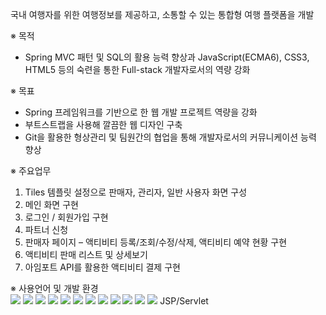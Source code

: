 국내 여행자를 위한 여행정보를 제공하고, 소통할 수 있는 통합형 여행 플랫폼을 개발

※ 목적
- Spring MVC 패턴 및 SQL의 활용 능력 향상과 JavaScript(ECMA6), CSS3, HTML5 등의 숙련을 통한 Full-stack 개발자로서의 역량 강화

※ 목표
- Spring 프레임워크를 기반으로 한 웹 개발 프로젝트 역량을 강화
- 부트스트랩을 사용해 깔끔한 웹 디자인 구축
- Git을 활용한 형상관리 및 팀원간의 협업을 통해 개발자로서의 커뮤니케이션 능력 향상

※ 주요업무
1) Tiles 템플릿 설정으로 판매자, 관리자, 일반 사용자 화면 구성
2) 메인 화면 구현
3) 로그인 / 회원가입 구현
4) 파트너 신청
5) 판매자 페이지 – 액티비티 등록/조회/수정/삭제, 액티비티 예약 현황 구현
6) 액티비티 판매 리스트 및 상세보기
7) 아임포트 API를 활용한 액티비티 결제 구현

※ 사용언어 및 개발 환경
<br>
<img src="https://img.shields.io/badge/java-007396?style=for-the-badge&logo=java&logoColor=white">
<img src="https://img.shields.io/badge/html5-E34F26?style=for-the-badge&logo=html5&logoColor=white"> 
<img src="https://img.shields.io/badge/css-1572B6?style=for-the-badge&logo=css3&logoColor=white"> 
<img src="https://img.shields.io/badge/javascript-F7DF1E?style=for-the-badge&logo=javascript&logoColor=black"> 
<img src="https://img.shields.io/badge/jquery-0769AD?style=for-the-badge&logo=jquery&logoColor=white">
<img src="https://img.shields.io/badge/oracle-F80000?style=for-the-badge&logo=oracle&logoColor=white">
<img src="https://img.shields.io/badge/spring-6DB33F?style=for-the-badge&logo=spring&logoColor=white">
<img src="https://img.shields.io/badge/bootstrap-7952B3?style=for-the-badge&logo=bootstrap&logoColor=white">
<img src="https://img.shields.io/badge/apache tomcat-F8DC75?style=for-the-badge&logo=apachetomcat&logoColor=white">
<img src="https://img.shields.io/badge/github-181717?style=for-the-badge&logo=github&logoColor=white">
<img src="https://img.shields.io/badge/git-F05032?style=for-the-badge&logo=git&logoColor=white">
<img src="https://img.shields.io/badge/fontawesome-339AF0?style=for-the-badge&logo=fontawesome&logoColor=white">
JSP/Servlet

